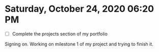 # Saturday, October 24, 2020 06:20 PM
- [ ] Complete the projects section of my portfolio 

Signing on. Working on milestone 1 of my project and trying to finish it. 
